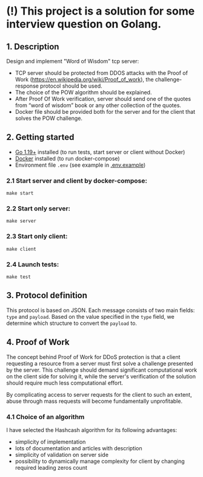 # (!) This project is a solution for some interview question on Golang.
## 1. Description
Design and implement "Word of Wisdom" tcp server:

* TCP server should be protected from DDOS attacks with the Proof of Work (https://en.wikipedia.org/wiki/Proof_of_work), the challenge-response protocol should be used.
* The choice of the POW algorithm should be explained.
* After Proof Of Work verification, server should send one of the quotes from “word of wisdom” book or any other collection of the quotes.
* Docker file should be provided both for the server and for the client that solves the POW challenge.

## 2. Getting started

* [Go 1.19+](https://go.dev/dl/) installed (to run tests, start server or client without Docker)
* [Docker](https://docs.docker.com/engine/install/) installed (to run docker-compose)
* Environment file `.env` (see example in [.env.example](.env.example))

### 2.1 Start server and client by docker-compose:
```
make start
```

### 2.2 Start only server:
```
make server
```

### 2.3 Start only client:
```
make client
```

### 2.4 Launch tests:
```
make test
```

## 3. Protocol definition
This protocol is based on JSON. Each message consists of two main fields: `type` and `payload`. Based on the value specified in the `type` field, we determine which structure to convert the `payload` to.

## 4. Proof of Work
The concept behind Proof of Work for DDoS protection is that a client requesting a resource from a server must first solve a challenge presented by the server. This challenge should demand significant computational work on the client side for solving it, while the server's verification of the solution should require much less computational effort.

By complicating access to server requests for the client to such an extent, abuse through mass requests will become fundamentally unprofitable.

### 4.1 Choice of an algorithm 
I have selected the Hashcash algorithm for its following advantages:
+ simplicity of implementation
+ lots of documentation and articles with description
+ simplicity of validation on server side
+ possibility to dynamically manage complexity for client by changing required leading zeros count
